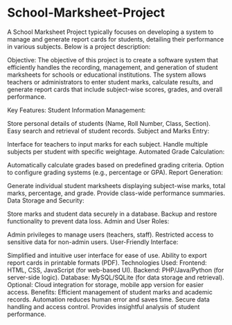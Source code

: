 # School-Marksheet-Project
A School Marksheet Project typically focuses on developing a system to manage and generate report cards for students, detailing their performance in various subjects. Below is a project description:


Objective:
The objective of this project is to create a software system that efficiently handles the recording, management, and generation of student marksheets for schools or educational institutions. The system allows teachers or administrators to enter student marks, calculate results, and generate report cards that include subject-wise scores, grades, and overall performance.

Key Features:
Student Information Management:

Store personal details of students (Name, Roll Number, Class, Section).
Easy search and retrieval of student records.
Subject and Marks Entry:

Interface for teachers to input marks for each subject.
Handle multiple subjects per student with specific weightage.
Automated Grade Calculation:

Automatically calculate grades based on predefined grading criteria.
Option to configure grading systems (e.g., percentage or GPA).
Report Generation:

Generate individual student marksheets displaying subject-wise marks, total marks, percentage, and grade.
Provide class-wide performance summaries.
Data Storage and Security:

Store marks and student data securely in a database.
Backup and restore functionality to prevent data loss.
Admin and User Roles:

Admin privileges to manage users (teachers, staff).
Restricted access to sensitive data for non-admin users.
User-Friendly Interface:

Simplified and intuitive user interface for ease of use.
Ability to export report cards in printable formats (PDF).
Technologies Used:
Frontend: HTML, CSS, JavaScript (for web-based UI).
Backend: PHP/Java/Python (for server-side logic).
Database: MySQL/SQLite (for data storage and retrieval).
Optional: Cloud integration for storage, mobile app version for easier access.
Benefits:
Efficient management of student marks and academic records.
Automation reduces human error and saves time.
Secure data handling and access control.
Provides insightful analysis of student performance.
